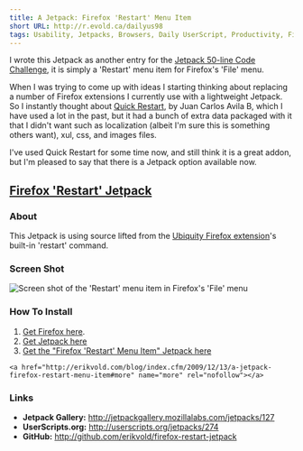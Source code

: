 ```yaml
---
title: A Jetpack: Firefox 'Restart' Menu Item
short URL: http://r.evold.ca/dailyus98
tags: Usability, Jetpacks, Browsers, Daily UserScript, Productivity, Firefox
---
```

I wrote this Jetpack as another entry for the <a title="Jetpack 50-line Code Challenge" rel="external" rev="vote-for" target="_blank" href="http://mozillalabs.com/jetpack/2009/11/13/jetpack-50-line-code-challenge/">Jetpack 50-line Code Challenge</a>, it is simply a 'Restart' menu item for Firefox's 'File' menu.
</p>
<p>
When I was trying to come up with ideas I starting thinking about replacing a number of Firefox extensions I currently use with a lightweight Jetpack. So I instantly thought about <a title="Quick Restart - Firefox Addon" rel="external nofollow" rev="vote-against" target="_blank" href="https://addons.mozilla.org/en-US/firefox/addon/3559">Quick Restart</a>, by Juan Carlos Avila B, which I have used a lot in the past, but it had a bunch of extra data packaged with it that I didn't want such as localization (albeit I'm sure this is something others want), xul, css, and images files.
</p>
<p>
I've used Quick Restart for some time now, and still think it is a great addon, but I'm pleased to say that there is a Jetpack option available now.
</p>
<h2><a title="Firefox 'Restart' Menu Item - Jetpack Gallery" href="http://jetpackgallery.mozillalabs.com/jetpacks/127">Firefox 'Restart' Jetpack</a></h2>
<h3>About</h3>
<p>
This Jetpack is using source lifted from the <a title="Ubiquity - Firefox Addon" rel="external" rev="vote-for" target="_blank" href="https://addons.mozilla.org/en-US/firefox/addon/9527">Ubiquity Firefox extension</a>'s built-in 'restart' command.
</p>
<h3>Screen Shot</h3>
<div><img alt="Screen shot of the 'Restart' menu item in Firefox's 'File' menu" src="http://jetpackgallery.mozillalabs.com/images/jetpacks/0/127/127-image-1-medium.jpg"></div>
<h3>How To Install</h3>
<ol>
<li><a title="Get Firefox!" rel="external nofollow" rev="vote-for" target="_blank" href="http://getfirefox.com/">Get Firefox here</a>.</li>
<li><a title="Jetpack - AMO" rel="external nofollow" rev="vote-for" target="_blank" href="https://addons.mozilla.org/en-US/firefox/addon/12025">Get Jetpack here</a></li>
<li><a title="Firefox 'Restart' Menu Item - Jetpack Gallery" href="http://jetpackgallery.mozillalabs.com/jetpacks/127">Get the "Firefox 'Restart' Menu Item" Jetpack here</a></li>
</ol>


  	<a href="http://erikvold.com/blog/index.cfm/2009/12/13/a-jetpack-firefox-restart-menu-item#more" name="more" rel="nofollow"></a>
		
<h3>Links</h3>
<ul>
<li><strong>Jetpack Gallery:</strong> <a title="Firefox 'Restart' Menu Item - Jetpack Gallery" rel="external" rev="vote-for" target="_blank" href="http://jetpackgallery.mozillalabs.com/jetpacks/127">http://jetpackgallery.mozillalabs.com/jetpacks/127</a></li>
<li><strong>UserScripts.org:</strong> <a title="Firefox 'Restart' Menu Item - UserScripts.org" rel="external" rev="vote-for" target="_blank" href="http://userscripts.org/jetpacks/274">http://userscripts.org/jetpacks/274</a></li>
<li><strong>GitHub:</strong> <a title="Firefox 'Restart' Menu Item - GitHub" rel="external" rev="vote-for" target="_blank" href="http://github.com/erikvold/firefox-restart-jetpack">http://github.com/erikvold/firefox-restart-jetpack</a>
